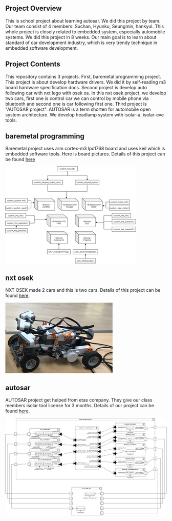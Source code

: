 ## Project Overview

This is school project about learning autosar. We did this project by team. Our team consist of 4 members: Suchan, Hyunku, Seungmin, hankyul. This whole project is closely related to embedded system, especially automobile systems. We did this project in 8 weeks. Our main goal is to learn about standard of car development industry, which is very trendy technique in embedded software development.

## Project Contents

This repository contains 3 projects. First, baremetal programming project. This project is about develop hardware drivers. We did it by self-reading m3 board hardware specification docs. Second project is develop auto following car with nxt lego with osek os. In this nxt osek project, we develop two cars, first one is control car we can control by mobile phone via bluetooth and second one is car following first one. Third project is "AUTOSAR project". AUTOSAR is a term shorten for automobile open system architecture. We develop headlamp system with isolar-a, isolar-eve tools. 

## baremetal programming

Baremetal project uses arm cortex-m3 lpc1768 board and uses keil which is embedded software tools.
Here is board pictures. Details of this project can be found [here](https://github.com/hankyul2/toy_autosar/blob/main/baremetal_programming/docs/team_project_docs.pdf)

![overview](https://github.com/hankyul2/toy_autosar/blob/main/baremetal_programming/docs/overview.png)

## nxt osek

NXT OSEK made 2 cars and this is two cars. Details of this project can be found [here](https://github.com/hankyul2/toy_autosar/blob/main/autosar/docs/team_project_docs.pdf).

![overview](https://github.com/hankyul2/toy_autosar/blob/main/osek/docs/overview.png)

## autosar

AUTOSAR project get helped from etas company. They give our class members isolar tool license for 3 months. Details of our project can be found [here](https://github.com/hankyul2/toy_autosar/blob/main/osek/docs/team_project_docs.pdf).

![overview](https://github.com/hankyul2/toy_autosar/blob/main/autosar/docs/overview.png)

